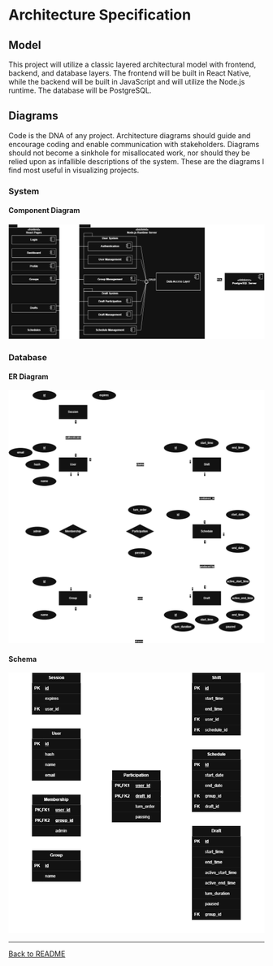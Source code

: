 # Architecture Specification

## Model

This project will utilize a classic layered architectural model with frontend, backend, and database layers. The frontend will be built in React Native, while the backend will be built in JavaScript and will utilize the Node.js runtime. The database will be PostgreSQL.

## Diagrams

Code is the DNA of any project. Architecture diagrams should guide and encourage coding and enable communication with stakeholders. Diagrams should not become a sinkhole for misallocated work, nor should they be relied upon as infallible descriptions of the system. These are the diagrams I find most useful in visualizing projects.

### System

#### Component Diagram

![A component diagram of the system](./component-diagram.png)

### Database

#### ER Diagram

![An ER diagram of the database](./er-diagram.png)

#### Schema

![The database schema](./database-schema.png)

---

[Back to README](../README.md)